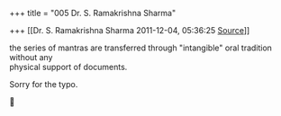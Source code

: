 +++
title = "005 Dr. S. Ramakrishna Sharma"

+++
[[Dr. S. Ramakrishna Sharma	2011-12-04, 05:36:25 [Source](https://groups.google.com/g/bvparishat/c/gvJEq4Mt9HY)]]



the series of mantras are transferred through "intangible" oral tradition without any  
physical support of documents.  
  
Sorry for the typo.



